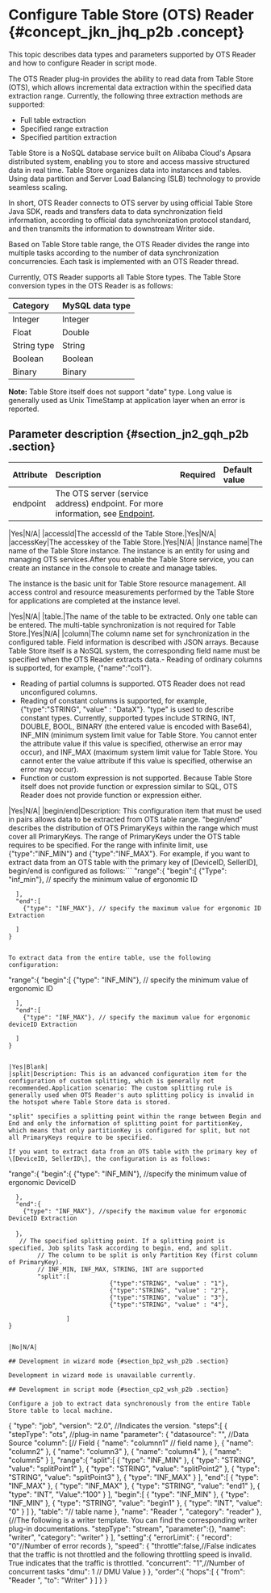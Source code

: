 # Configure Table Store \(OTS\) Reader {#concept_jkn_jhq_p2b .concept}

This topic describes data types and parameters supported by OTS Reader and how to configure Reader in script mode.

The OTS Reader plug-in provides the ability to read data from Table Store \(OTS\), which allows incremental data extraction within the specified data extraction range. Currently, the following three extraction methods are supported:

-   Full table extraction
-   Specified range extraction
-   Specified partition extraction

Table Store is a NoSQL database service built on Alibaba Cloud's Apsara distributed system, enabling you to store and access massive structured data in real time. Table Store organizes data into instances and tables. Using data partition and Server Load Balancing \(SLB\) technology to provide seamless scaling.

In short, OTS Reader connects to OTS server by using official Table Store Java SDK, reads and transfers data to data synchronization field information, according to official data synchronization protocol standard, and then transmits the information to downstream Writer side.

Based on Table Store table range, the OTS Reader divides the range into multiple tasks according to the number of data synchronization concurrencies. Each task is implemented with an OTS Reader thread.

Currently, OTS Reader supports all Table Store types. The Table Store conversion types in the OTS Reader is as follows:

|Category|MySQL data type|
|:-------|:--------------|
|Integer|Integer|
|Float|Double|
|String type|String|
|Boolean|Boolean|
|Binary|Binary|

**Note:** Table Store itself does not support "date" type. Long value is generally used as Unix TimeStamp at application layer when an error is reported.

## Parameter description​ {#section_jn2_gqh_p2b .section}

|Attribute|Description|Required|Default value|
|:--------|:----------|:-------|:------------|
|endpoint|The OTS server \(service address\) endpoint. For more information, see [Endpoint](https://www.alibabacloud.com/help/faq-detail/52671.htm).

|Yes|N/A|
|accessId|The accessId of the Table Store.|Yes|N/A|
|accessKey|The accesskey of the Table Store.|Yes|N/A|
|Instance name|The name of the Table Store instance. The instance is an entity for using and managing OTS services.After you enable the Table Store service, you can create an instance in the console to create and manage tables.

The instance is the basic unit for Table Store resource management. All access control and resource measurements performed by the Table Store for applications are completed at the instance level.

|Yes|N/A|
|table.|The name of the table to be extracted. Only one table can be entered. The multi-table synchronization is not required for Table Store.|Yes|N/A|
|column|The column name set for synchronization in the configured table. Field information is described with JSON arrays. Because Table Store itself is a NoSQL system, the corresponding field name must be specified when the OTS Reader extracts data.-   Reading of ordinary columns is supported, for example, \{"name":"col1"\}.
-   Reading of partial columns is supported. OTS Reader does not read unconfigured columns.
-   Reading of constant columns is supported, for example, \{"type":"STRING", "value" : "DataX"\}. "type" is used to describe constant types. Currently, supported types include STRING, INT, DOUBLE, BOOL, BINARY \(the entered value is encoded with Base64\), INF\_MIN \(minimum system limit value for Table Store. You cannot enter the attribute value if this value is specified, otherwise an error may occur\), and INF\_MAX \(maximum system limit value for Table Store. You cannot enter the value attribute if this value is specified, otherwise an error may occur\).
-   Function or custom expression is not supported. Because Table Store itself does not provide function or expression similar to SQL, OTS Reader does not provide function or expression either.

|Yes|N/A|
|begin/end|Description: This configuration item that must be used in pairs allows data to be extracted from OTS table range. "begin/end" describes the distribution of OTS PrimaryKeys within the range which must cover all PrimaryKeys. The range of PrimaryKeys under the OTS table requires to be specified. For the range with infinite limit, use \{"type":"INF\_MIN"\} and \{"type":"INF\_MAX"\}. For example, if you want to extract data from an OTS table with the primary key of \[DeviceID, SellerID\], begin/end is configured as follows:```
"range":{
      "begin":[
        {"Type": "inf_min"}, // specify the minimum value of ergonomic ID
        
      ], 
      "end":[
        {"type": "INF_MAX"}, // specify the maximum value for ergonomic ID Extraction
        
      ]
    }
```

To extract data from the entire table, use the following configuration:

```
"range":{
      "begin":[
        {"type": "INF_MIN"}, // specify the minimum value of ergonomic ID
        
      ], 
      "end":[
        {"type": "INF_MAX"}, // specify the maximum value for ergonomic deviceID Extraction
          
      ]
    }
```

|Yes|Blank|
|split|Description: This is an advanced configuration item for the configuration of custom splitting, which is generally not recommended.Application scenario: The custom splitting rule is generally used when OTS Reader's auto splitting policy is invalid in the hotspot where Table Store data is stored.

"split" specifies a splitting point within the range between Begin and End and only the information of splitting point for partitionKey, which means that only partitionKey is configured for split, but not all PrimaryKeys require to be specified.

If you want to extract data from an OTS table with the primary key of \[DeviceID, SellerID\], the configuration is as follows:

```
"range":{
      "begin":{
        {"type": "INF_MIN"}, //specify the minimum value of ergonomic DeviceID
        
      }, 
      "end":{
        {"type": "INF_MAX"}, //specify the maximum value for ergonomic DeviceID Extraction
        
      }，
       // The specified splitting point. If a splitting point is specified, Job splits Task according to begin, end, and split.
            // The column to be split is only Partition Key (first column of PrimaryKey).
            // INF_MIN, INF_MAX, STRING, INT are supported
            "split":[
                                {"type":"STRING", "value" : "1"},
                                {"type":"STRING", "value" : "2"},
                                {"type":"STRING", "value" : "3"},
                                {"type":"STRING", "value" : "4"},
                                
                    ]
    }
```

|No|N/A|

## Development in wizard mode {#section_bp2_wsh_p2b .section}

Development in wizard mode is unavailable currently.

## Development in script mode {#section_cp2_wsh_p2b .section}

Configure a job to extract data synchronously from the entire Table Store table to local machine.

```
{
    "type": "job",
    "version": "2.0", //Indicates the version.
    "steps":[
        {
            "stepType": "ots", //plug-in name
            "parameter": {
                "datasource": "", //Data Source
                "column": [// Field
                    {
                        "name": "columnn1" // field name
                    },
                    {
                        "name": "column2"
                    },
                    {
                        "name": "column3"
                    },
                    {
                        "name": "column4"
                    },
                    {
                        "name": "column5"
                    }
                ],
                "range":{
                    "split":[
                        {
                            "type": "INF_MIN"
                        },
                        {
                            "type": "STRING",
                            "value": "splitPoint1"
                        },
                        {
                            "type": "STRING",
                            "value": "splitPoint2"
                        },
                        {
                            "type": "STRING",
                            "value": "splitPoint3"
                        },
                        {
                            "type": "INF_MAX"
                        }
                    ],
                    "end":[
                        {
                            "type": "INF_MAX"
                        },
                        {
                            "type": "INF_MAX"
                        },
                        {
                            "type": "STRING",
                            "value": "end1"
                        },
                        {
                            "type": "INT",
                            "Value":"100"
                        }
                    ],
                    "begin":[
                        {
                            "type": "INF_MIN"
                        },
                        {
                            "type": "INF_MIN"
                        },
                        {
                            "type": "STRING",
                            "value": "begin1"
                        },
                        {
                            "type": "INT",
                            "value": "0"
                        }
                    ]
                },
                "table": "// table name
            },
            "name": "Reader ",
            "category": "reader"
        },
        {//The following is a writer template. You can find the corresponding writer plug-in documentations.
            "stepType": "stream",
            "parameter":{},
            "name": "writer",
            "category": "writer"
        }
    ],
    "setting":{
        "errorLimit": {
            "record": "0"//Number of error records
        },
        "speed": {
            "throttle":false,//False indicates that the traffic is not throttled and the following throttling speed is invalid. True indicates that the traffic is throttled.
            "concurrent": "1",//Number of concurrent tasks
            "dmu": 1 // DMU Value
        }
    },
    "order":{
        "hops":[
            {
                "from": "Reader ",
                "to": "Writer"
            }
        ]
    }
}
```

